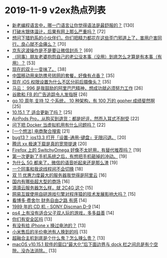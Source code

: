# 2019-11-9 v2ex热点列表

+ [新老编程语言中，哪一门语言让你觉得语法是最舒服的？](https://www.v2ex.com/t/617934#reply130) [130]
+ [打破水银体温计，后果有网上那么严重吗？](https://www.v2ex.com/t/617815#reply72) [72]
+ [想问下猎豹系的小伙伴们，你们把精力都花在这些歪门邪道上了，害用户害同行，良心就不会痛么？](https://www.v2ex.com/t/617885#reply70) [70]
+ [京东这波操作是不是要让微信封杀？](https://www.v2ex.com/t/617816#reply69) [69]
+ [（同事）朋友老婆抱怨自己的老公没本事（没用）到底怎么才算是有本事（有用）？](https://www.v2ex.com/t/617889#reply53) [53]
+ [现在的双十一变味了。](https://www.v2ex.com/t/617912#reply38) [38]
+ [中国移动用来防携号转网的套餐，好像有点香？](https://www.v2ex.com/t/617844#reply35) [35]
+ [现在 iOS 权限设置为什么不区分前后摄像头？](https://www.v2ex.com/t/617847#reply35) [35]
+ [马云： 996 是我鼓励的阿里巴巴精神，想成功就必须努力工作](https://www.v2ex.com/t/617993#reply26) [26]
+ [谷歌和 FB 的广告追踪令人发指呀](https://www.v2ex.com/t/617873#reply26) [26]
+ [go 10 周年,支持 12 个系统， 10 种架构，有 100 万的 gopher,成绩斐然啊](https://www.v2ex.com/t/617832#reply25) [25]
+ [10.15.1 了 适合更新了吗？](https://www.v2ex.com/t/617922#reply25) [25]
+ [AirPods Pro，从购买到退货：都是好评，然而入耳式不耐受](https://www.v2ex.com/t/617893#reply22) [22]
+ [问下把 Docker 当虚拟机用有什么问题吗？](https://www.v2ex.com/t/617938#reply22) [22]
+ [[一个想法] 电商聚合搜索](https://www.v2ex.com/t/617859#reply21) [21]
+ [bug13？ ios13.3 打开「设置-通用-键盘」无限闪退。](https://www.v2ex.com/t/617809#reply20) [20]
+ [腾讯 xx 极速下载是真的宽带提速](https://www.v2ex.com/t/617855#reply20) [20]
+ [Firefox 上的 SwitchyOmega 好像不太好用，有替代推荐吗？](https://www.v2ex.com/t/617842#reply19) [19]
+ [第一次更新了手机系统之后，有想把手机砸掉的冲动。](https://www.v2ex.com/t/617960#reply19) [19]
+ [为什么 5G 都来了，微信的语音听起来还是那么渣](https://www.v2ex.com/t/617977#reply19) [19]
+ [一个同事和我说线程间不会切换](https://www.v2ex.com/t/617936#reply18) [18]
+ [双 11 优惠力度最大的服务器我觉得是阿里云](https://www.v2ex.com/t/617984#reply16) [16]
+ [国内有哪些超大型的商场](https://www.v2ex.com/t/617883#reply16) [16]
+ [滴滴云服务器怎么样，就 2C4G 这个](https://www.v2ex.com/t/617907#reply15) [15]
+ [网易互娱使用自研游戏引擎对程序猿的技术发展影响大吗？](https://www.v2ex.com/t/617948#reply15) [15]
+ [看博多·费舍尔 财务自由之路 有感](https://www.v2ex.com/t/617820#reply14) [14]
+ [1989 年的 CD 机 - SONY Discman D-9](https://www.v2ex.com/t/617867#reply14) [14]
+ [ps4 上有没有适合父子双人玩的游戏，多多益善](https://www.v2ex.com/t/617871#reply14) [14]
+ [你们有安全区吗](https://www.v2ex.com/t/617812#reply13) [13]
+ [有没有给 iPhone x 换过电池的？](https://www.v2ex.com/t/617827#reply13) [13]
+ [小米售后的半价电池有人换到的吗](https://www.v2ex.com/t/617930#reply13) [13]
+ [超融合主机到底是个什么鬼？怎么辣么贵？](https://www.v2ex.com/t/617933#reply13) [13]
+ [macOS v10.15.1 软件的窗口“最大化”后下面边界与 dock 栏之间总是有个空隙，没办法消除。](https://www.v2ex.com/t/617937#reply13) [13]
